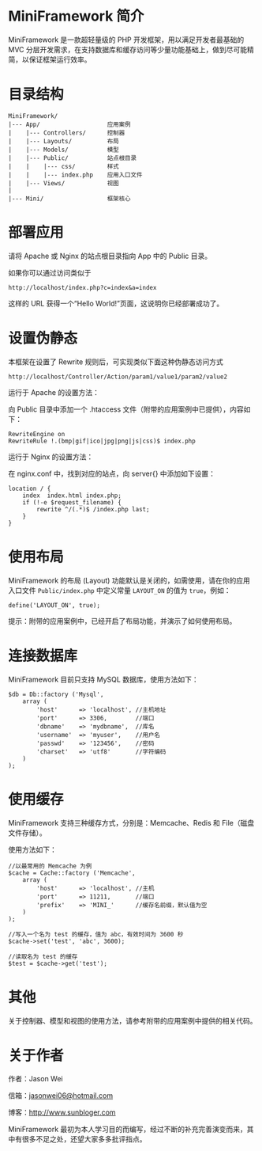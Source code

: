 MiniFramework 简介
====================

MiniFramework 是一款超轻量级的 PHP 开发框架，用以满足开发者最基础的 MVC 分层开发需求，在支持数据库和缓存访问等少量功能基础上，做到尽可能精简，以保证框架运行效率。

目录结构
====================

```
MiniFramework/
|--- App/                   应用案例
|    |--- Controllers/      控制器
|    |--- Layouts/          布局
|    |--- Models/           模型
|    |--- Public/           站点根目录
|    |    |--- css/         样式
|    |    |--- index.php    应用入口文件
|    |--- Views/            视图
|
|--- Mini/                  框架核心
```

部署应用
====================

请将 Apache 或 Nginx 的站点根目录指向 App 中的 Public 目录。

如果你可以通过访问类似于

`http://localhost/index.php?c=index&a=index`

这样的 URL 获得一个“Hello World!”页面，这说明你已经部署成功了。

设置伪静态
====================

本框架在设置了 Rewrite 规则后，可实现类似下面这种伪静态访问方式

`http://localhost/Controller/Action/param1/value1/param2/value2`

运行于 Apache 的设置方法：

向 Public 目录中添加一个 .htaccess 文件（附带的应用案例中已提供），内容如下：

```
RewriteEngine on
RewriteRule !.(bmp|gif|ico|jpg|png|js|css)$ index.php
```

运行于 Nginx 的设置方法：

在 nginx.conf 中，找到对应的站点，向 server{} 中添加如下设置：

```
location / {
    index  index.html index.php;
    if (!-e $request_filename) {
        rewrite ^/(.*)$ /index.php last;
    }
}
```

使用布局
====================

MiniFramework 的布局 (Layout) 功能默认是关闭的，如需使用，请在你的应用入口文件 `Public/index.php` 中定义常量 `LAYOUT_ON` 的值为 `true`，例如：

```
define('LAYOUT_ON', true);
```

提示：附带的应用案例中，已经开启了布局功能，并演示了如何使用布局。

连接数据库
====================

MiniFramework 目前只支持 MySQL 数据库，使用方法如下：

```
$db = Db::factory ('Mysql',
    array (
        'host'      => 'localhost', //主机地址
        'port'      => 3306,        //端口
        'dbname'    => 'mydbname',  //库名
        'username'  => 'myuser',    //用户名
        'passwd'    => '123456',    //密码
        'charset'   => 'utf8'       //字符编码
    )
);
```

使用缓存
====================

MiniFramework 支持三种缓存方式，分别是：Memcache、Redis 和 File（磁盘文件存储）。

使用方法如下：

```
//以最常用的 Memcache 为例
$cache = Cache::factory ('Memcache',
    array (
        'host'      => 'localhost', //主机
        'port'      => 11211,       //端口
        'prefix'    => 'MINI_'      //缓存名前缀，默认值为空
    )
);

//写入一个名为 test 的缓存，值为 abc，有效时间为 3600 秒
$cache->set('test', 'abc', 3600);

//读取名为 test 的缓存
$test = $cache->get('test');
```

其他
====================

关于控制器、模型和视图的使用方法，请参考附带的应用案例中提供的相关代码。

关于作者
====================

作者：Jason Wei

信箱：jasonwei06@hotmail.com

博客：http://www.sunbloger.com

MiniFramework 最初为本人学习目的而编写，经过不断的补充完善演变而来，其中有很多不足之处，还望大家多多批评指点。